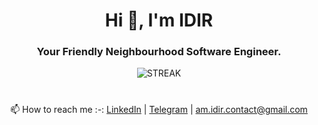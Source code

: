 <h1 align="center">Hi 👋, I'm IDIR</h1>
<h3 align="center">Your Friendly Neighbourhood Software Engineer.</h3>

<div align="center">
<img src="https://github-readme-streak-stats.herokuapp.com/?user=A-M-IDIR&theme=radical" alt="STREAK" />
</div>

<h1></h1>

<p align="center">📫 How to reach me :-: <a href="https://www.linkedin.com/in/a-m-idir/">LinkedIn</a> | <a href="https://t.me/A_M_IDIR">Telegram</a> | <a href="#">am.idir.contact@gmail.com</a></p>
